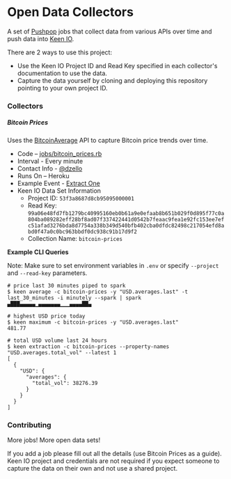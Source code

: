 # Open Data Collectors

A set of [Pushpop](https://github.com/pushpop-project/pushpop) jobs that collect data from various APIs over time and push data into [Keen IO](https://keen.io).

There are 2 ways to use this project:

+ Use the Keen IO Project ID and Read Key specified in each collector's documentation to use the data.
+ Capture the data yourself by cloning and deploying this repository pointing to your own project ID.

### Collectors

##### Bitcoin Prices

Uses the [BitcoinAverage](https://api.bitcoinaverage.com) API to capture Bitcoin
price trends over time.

+ Code – [jobs/bitcoin_prices.rb](jobs/bitcoin_prices_job.rb)
+ Interval - Every minute
+ Contact Info - [@dzello](https://twitter.com/dzello)
+ Runs On – Heroku
+ Example Event - [Extract One](https://api.keen.io/3.0/projects/53f3a8687d8cb95095000001/queries/extraction?latest=1&event_collection=bitcoin-prices&api_key=99a06e48fd7fb1279bc40995160eb0b61a9e0efaab8b651b029f0d895f77c0a804ba089282eff28bf8ad07f337422441d0542b7feaac9fea1e92fc153ee7efc51afad3276bda8d7754a338b349d540bfb402cba0dfdc82498c217054efd8abd0f47a0c0bc963bbdf0dc938c91b17d9f2)
+ Keen IO Data Set Information
  + Project ID: `53f3a8687d8cb95095000001`
  + Read Key: `99a06e48fd7fb1279bc40995160eb0b61a9e0efaab8b651b029f0d895f77c0a804ba089282eff28bf8ad07f337422441d0542b7feaac9fea1e92fc153ee7efc51afad3276bda8d7754a338b349d540bfb402cba0dfdc82498c217054efd8abd0f47a0c0bc963bbdf0dc938c91b17d9f2`
  + Collection Name: `bitcoin-prices`

**Example CLI Queries**

Note: Make sure to set environment variables in `.env` or specify `--project` and `--read-key` parameters.

```
# price last 30 minutes piped to spark
$ keen average -c bitcoin-prices -y "USD.averages.last" -t last_30_minutes -i minutely --spark | spark
▄███▄▄▄▄▄▁▄▄▄▄▄▄▄▁▁▁▄▄▄▄██▄

# highest USD price today
$ keen maximum -c bitcoin-prices -y "USD.averages.last"
481.77

# total USD volume last 24 hours
$ keen extraction -c bitcoin-prices --property-names "USD.averages.total_vol" --latest 1
[
  {
    "USD": {
      "averages": {
        "total_vol": 38276.39
      }
    }
  }
]
```

### Contributing

More jobs! More open data sets!

If you add a job please fill out all the details (use Bitcoin Prices as a guide).
Keen IO project and credentials are not required if you expect someone to capture
the data on their own and not use a shared project.
